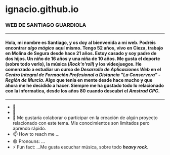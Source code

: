 # ignacio.github.io
###  WEB DE SANTIAGO GUARDIOLA
---
#### Hola, mi nombre es Santiago, y os doy al bienvenida a mi web. Podréis encontrar *algo mágico* aquí mismo. Tengo 52 años, vivo en Cieza, trabajo en Molina de Segura desde hace 21 años. Estoy casado y soy padre de dos hijos. Un niño de 16 años y una niña de 10 años. Me gusta el deporte (sobre todo verlo), la música (***Rock'n'roll***) y los videojuegos. He comenzado a estudiar un curso de ***Desarrollo de Aplicaciones Web*** en el ***Centro Integral de Formación Profesional a Distancia "La Conservera" - Región de Murcia***. Algo que tenia en mente desde hace mucho y que ahora me he decidido a hacer. Siempre me ha gustado todo lo relacionado con la informatica, desde los años 80 cuando descubrí el ***Amstrad CPC***.
---

  - 👋 
  - 🌱 
  - 💞️ Me gustaría colaborar o participar en la creación de algún proyecto relacionado con este tema. Mis conocimientos son limitados pero aprendo rápido.
  - 📫 How to reach me ...
  - 😄 Pronouns: ...
  - ⚡ Fun fact: ...Me gusta escuchar música, sobre todo ***heavy rock***.
